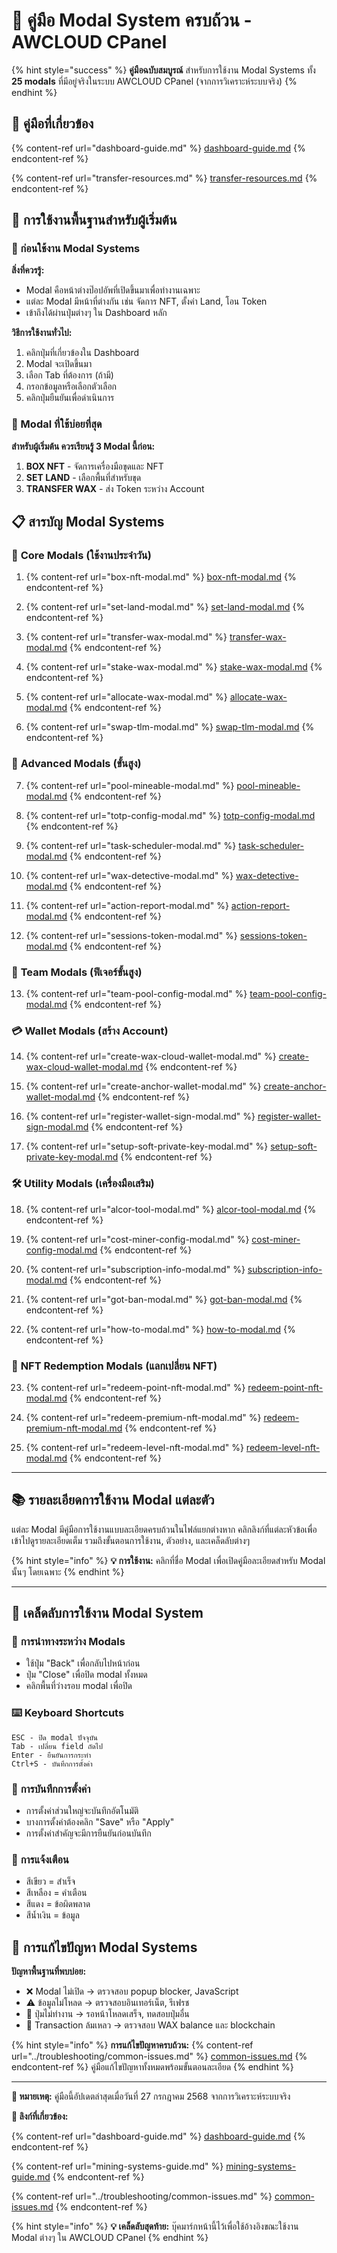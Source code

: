 # 🎯 คู่มือ Modal System ครบถ้วน - AWCLOUD CPanel

{% hint style="success" %}
**คู่มือฉบับสมบูรณ์** สำหรับการใช้งาน Modal Systems ทั้ง **25 modals** ที่มีอยู่จริงในระบบ AWCLOUD CPanel (จากการวิเคราะห์ระบบจริง)
{% endhint %}

## 🔗 คู่มือที่เกี่ยวข้อง

{% content-ref url="dashboard-guide.md" %}
[dashboard-guide.md](dashboard-guide.md)
{% endcontent-ref %}

{% content-ref url="transfer-resources.md" %}
[transfer-resources.md](transfer-resources.md)
{% endcontent-ref %}

## 🔰 การใช้งานพื้นฐานสำหรับผู้เริ่มต้น

### 📖 ก่อนใช้งาน Modal Systems

**สิ่งที่ควรรู้:**
- Modal คือหน้าต่างป๊อปอัพที่เปิดขึ้นมาเพื่อทำงานเฉพาะ
- แต่ละ Modal มีหน้าที่ต่างกัน เช่น จัดการ NFT, ตั้งค่า Land, โอน Token
- เข้าถึงได้ผ่านปุ่มต่างๆ ใน Dashboard หลัก

**วิธีการใช้งานทั่วไป:**
1. คลิกปุ่มที่เกี่ยวข้องใน Dashboard
2. Modal จะเปิดขึ้นมา
3. เลือก Tab ที่ต้องการ (ถ้ามี)
4. กรอกข้อมูลหรือเลือกตัวเลือก
5. คลิกปุ่มยืนยันเพื่อดำเนินการ

### 🎯 Modal ที่ใช้บ่อยที่สุด

**สำหรับผู้เริ่มต้น ควรเรียนรู้ 3 Modal นี้ก่อน:**
1. **BOX NFT** - จัดการเครื่องมือขุดและ NFT
2. **SET LAND** - เลือกพื้นที่สำหรับขุด  
3. **TRANSFER WAX** - ส่ง Token ระหว่าง Account

## 📋 สารบัญ Modal Systems

### 🎯 **Core Modals** (ใช้งานประจำวัน)
1. {% content-ref url="box-nft-modal.md" %}
[box-nft-modal.md](box-nft-modal.md)
{% endcontent-ref %}

2. {% content-ref url="set-land-modal.md" %}
[set-land-modal.md](set-land-modal.md)
{% endcontent-ref %}

3. {% content-ref url="transfer-wax-modal.md" %}
[transfer-wax-modal.md](transfer-wax-modal.md)
{% endcontent-ref %}

4. {% content-ref url="stake-wax-modal.md" %}
[stake-wax-modal.md](stake-wax-modal.md)
{% endcontent-ref %}

5. {% content-ref url="allocate-wax-modal.md" %}
[allocate-wax-modal.md](allocate-wax-modal.md)
{% endcontent-ref %}

6. {% content-ref url="swap-tlm-modal.md" %}
[swap-tlm-modal.md](swap-tlm-modal.md)
{% endcontent-ref %}

### 🔧 **Advanced Modals** (ขั้นสูง)
7. {% content-ref url="pool-mineable-modal.md" %}
[pool-mineable-modal.md](pool-mineable-modal.md)
{% endcontent-ref %}

8. {% content-ref url="totp-config-modal.md" %}
[totp-config-modal.md](totp-config-modal.md)
{% endcontent-ref %}

9. {% content-ref url="task-scheduler-modal.md" %}
[task-scheduler-modal.md](task-scheduler-modal.md)
{% endcontent-ref %}

10. {% content-ref url="wax-detective-modal.md" %}
[wax-detective-modal.md](wax-detective-modal.md)
{% endcontent-ref %}

11. {% content-ref url="action-report-modal.md" %}
[action-report-modal.md](action-report-modal.md)
{% endcontent-ref %}

12. {% content-ref url="sessions-token-modal.md" %}
[sessions-token-modal.md](sessions-token-modal.md)
{% endcontent-ref %}

### 👥 **Team Modals** (ฟีเจอร์ขั้นสูง)
13. {% content-ref url="team-pool-config-modal.md" %}
[team-pool-config-modal.md](team-pool-config-modal.md)
{% endcontent-ref %}

### 💳 **Wallet Modals** (สร้าง Account)
14. {% content-ref url="create-wax-cloud-wallet-modal.md" %}
[create-wax-cloud-wallet-modal.md](create-wax-cloud-wallet-modal.md)
{% endcontent-ref %}

15. {% content-ref url="create-anchor-wallet-modal.md" %}
[create-anchor-wallet-modal.md](create-anchor-wallet-modal.md)
{% endcontent-ref %}

16. {% content-ref url="register-wallet-sign-modal.md" %}
[register-wallet-sign-modal.md](register-wallet-sign-modal.md)
{% endcontent-ref %}

17. {% content-ref url="setup-soft-private-key-modal.md" %}
[setup-soft-private-key-modal.md](setup-soft-private-key-modal.md)
{% endcontent-ref %}

### 🛠️ **Utility Modals** (เครื่องมือเสริม)
18. {% content-ref url="alcor-tool-modal.md" %}
[alcor-tool-modal.md](alcor-tool-modal.md)
{% endcontent-ref %}

19. {% content-ref url="cost-miner-config-modal.md" %}
[cost-miner-config-modal.md](cost-miner-config-modal.md)
{% endcontent-ref %}

20. {% content-ref url="subscription-info-modal.md" %}
[subscription-info-modal.md](subscription-info-modal.md)
{% endcontent-ref %}

21. {% content-ref url="got-ban-modal.md" %}
[got-ban-modal.md](got-ban-modal.md)
{% endcontent-ref %}

22. {% content-ref url="how-to-modal.md" %}
[how-to-modal.md](how-to-modal.md)
{% endcontent-ref %}

### 💎 **NFT Redemption Modals** (แลกเปลี่ยน NFT)
23. {% content-ref url="redeem-point-nft-modal.md" %}
[redeem-point-nft-modal.md](redeem-point-nft-modal.md)
{% endcontent-ref %}

24. {% content-ref url="redeem-premium-nft-modal.md" %}
[redeem-premium-nft-modal.md](redeem-premium-nft-modal.md)
{% endcontent-ref %}

25. {% content-ref url="redeem-level-nft-modal.md" %}
[redeem-level-nft-modal.md](redeem-level-nft-modal.md)
{% endcontent-ref %}

---

## 📚 **รายละเอียดการใช้งาน Modal แต่ละตัว**

แต่ละ Modal มีคู่มือการใช้งานแบบละเอียดครบถ้วนในไฟล์แยกต่างหาก คลิกลิงก์ที่แต่ละหัวข้อเพื่อเข้าไปดูรายละเอียดเต็ม รวมถึงขั้นตอนการใช้งาน, ตัวอย่าง, และเคล็ดลับต่างๆ

{% hint style="info" %}
**💡 การใช้งาน:** คลิกที่ชื่อ Modal เพื่อเปิดคู่มือละเอียดสำหรับ Modal นั้นๆ โดยเฉพาะ
{% endhint %}

---

## 🎯 **เคล็ดลับการใช้งาน Modal System**

### 🔄 **การนำทางระหว่าง Modals**
- ใช้ปุ่ม "Back" เพื่อกลับไปหน้าก่อน
- ปุ่ม "Close" เพื่อปิด modal ทั้งหมด
- คลิกพื้นที่ว่างรอบ modal เพื่อปิด

### ⌨️ **Keyboard Shortcuts**
```
ESC - ปิด modal ปัจจุบัน
Tab - เปลี่ยน field ถัดไป
Enter - ยืนยันการกระทำ
Ctrl+S - บันทึกการตั้งค่า
```

### 💾 **การบันทึกการตั้งค่า**
- การตั้งค่าส่วนใหญ่จะบันทึกอัตโนมัติ
- บางการตั้งค่าต้องคลิก "Save" หรือ "Apply"
- การตั้งค่าสำคัญจะมีการยืนยันก่อนบันทึก

### 🔔 **การแจ้งเตือน**
- สีเขียว = สำเร็จ
- สีเหลือง = คำเตือน  
- สีแดง = ข้อผิดพลาด
- สีน้ำเงิน = ข้อมูล


## 🚨 **การแก้ไขปัญหา Modal Systems**

**ปัญหาพื้นฐานที่พบบ่อย:**
- ❌ Modal ไม่เปิด → ตรวจสอบ popup blocker, JavaScript
- ⚠️ ข้อมูลไม่โหลด → ตรวจสอบอินเทอร์เน็ต, รีเฟรช
- 🔧 ปุ่มไม่ทำงาน → รอหน้าโหลดเสร็จ, ทดสอบปุ่มอื่น
- 🔄 Transaction ล้มเหลว → ตรวจสอบ WAX balance และ blockchain

{% hint style="info" %}
**การแก้ไขปัญหาครบถ้วน:** 
{% content-ref url="../troubleshooting/common-issues.md" %}
[common-issues.md](../troubleshooting/common-issues.md)
{% endcontent-ref %}
คู่มือแก้ไขปัญหาทั้งหมดพร้อมขั้นตอนละเอียด
{% endhint %}

---

**📝 หมายเหตุ:** คู่มือนี้อัปเดตล่าสุดเมื่อวันที่ 27 กรกฎาคม 2568 จากการวิเคราะห์ระบบจริง

**🔗 ลิงก์ที่เกี่ยวข้อง:**

{% content-ref url="dashboard-guide.md" %}
[dashboard-guide.md](dashboard-guide.md)
{% endcontent-ref %}

{% content-ref url="mining-systems-guide.md" %}
[mining-systems-guide.md](mining-systems-guide.md)
{% endcontent-ref %}

{% content-ref url="../troubleshooting/common-issues.md" %}
[common-issues.md](../troubleshooting/common-issues.md)
{% endcontent-ref %}

{% hint style="info" %}
**💡 เคล็ดลับสุดท้าย:** บุ๊คมาร์กหน้านี้ไว้เพื่อใช้อ้างอิงขณะใช้งาน Modal ต่างๆ ใน AWCLOUD CPanel
{% endhint %}